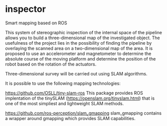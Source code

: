 # inspector
Smart mapping based on ROS 

This system of stereographic inspection of the internal space of the pipeline allows you to build a three-dimensional map of the investigated object.  The usefulness of the project lies in the possibility of finding the pipeline by overlaying the scanned area on a two-dimensional map of the area.  It is proposed to use an accelerometer and magnetometer to determine the absolute course of the moving platform and determine the position of the robot based on the rotation of the actuators.

Three-dimensional survey will be carried out using SLAM algorithms.

It is possible to use the following mapping technologies:

https://github.com/OSLL/tiny-slam-ros
This package provides ROS implentation of the tinySLAM (https://openslam.org/tinyslam.html) that is one of the most simpliest and lightweight SLAM methods.

https://github.com/ros-perception/slam_gmapping
slam_gmapping contains a wrapper around gmapping which provides SLAM capabilities.
